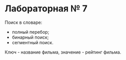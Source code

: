# Лабораторная № 7

Поиск в словаре:
* полный перебор;
* бинарный поиск;
* сегментный поиск.

Ключ - название фильма, значение - рейтинг фильма.
